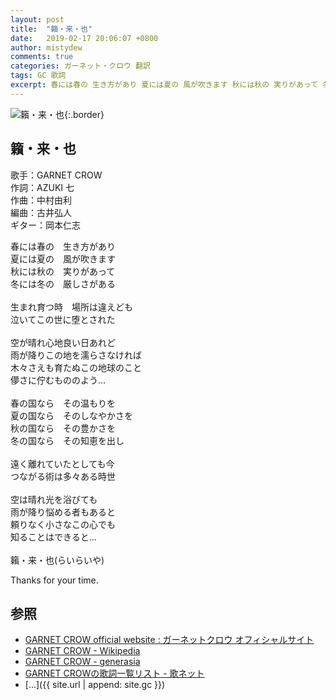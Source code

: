 ```yaml
---
layout: post
title:  "籟・来・也"
date:   2019-02-17 20:06:07 +0800
author: mistydew
comments: true
categories: ガーネット・クロウ 翻訳
tags: GC 歌詞
excerpt: 春には春の 生き方があり 夏には夏の 風が吹きます 秋には秋の 実りがあって 冬には冬の 厳しさがある
---
```

![籟・来・也](https://raw.githubusercontent.com/mistydew/gc2/master/cover/single/SG20_籟・来・也.jpg){:.border}

## 籟・来・也

歌手：GARNET CROW<br>
作詞：AZUKI 七<br>
作曲：中村由利<br>
編曲：古井弘人<br>
ギター：岡本仁志

春には春の　生き方があり<br>
夏には夏の　風が吹きます<br>
秋には秋の　実りがあって<br>
冬には冬の　厳しさがある<br>
<br>
生まれ育つ時　場所は違えども<br>
泣いてこの世に堕とされた<br>
<br>
空が晴れ心地良い日あれど<br>
雨が降りこの地を濡らさなければ<br>
木々さえも育たぬこの地球のこと<br>
儚さに佇むもののよう…<br>
<br>
春の国なら　その温もりを<br>
夏の国なら　そのしなやかさを<br>
秋の国なら　その豊かさを<br>
冬の国なら　その知恵を出し<br>
<br>
遠く離れていたとしても今<br>
つながる術は多々ある時世<br>
<br>
空は晴れ光を浴びても<br>
雨が降り悩める者もあると<br>
頼りなく小さなこの心でも<br>
知ることはできると…<br>
<br>
籟・来・也(らいらいや)

Thanks for your time.

## 参照
* [GARNET CROW official website : ガーネットクロウ オフィシャルサイト](http://www.garnetcrow.com)
* [GARNET CROW - Wikipedia](https://ja.wikipedia.org/wiki/GARNET_CROW)
* [GARNET CROW - generasia](https://www.generasia.com/wiki/GARNET_CROW)
* [GARNET CROWの歌詞一覧リスト - 歌ネット](https://www.uta-net.com/artist/344)
* [...]({{ site.url | append: site.gc }})
